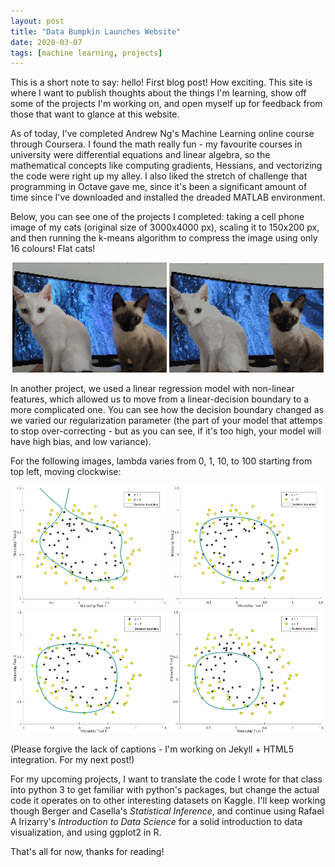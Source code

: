 ```yaml
---
layout: post
title: "Data Bumpkin Launches Website"
date: 2020-03-07
tags: [machine learning, projects]
---
```


This is a short note to say: hello! First blog post! How exciting. This site is where I want to publish thoughts about the things I\'m learning, show off some of the projects I\'m working on, and open myself up for feedback from those that want to glance at this website.

As of today, I\'ve completed Andrew Ng\'s Machine Learning online course through Coursera. I found the math really fun - my favourite courses in university were differential equations and linear algebra, so the mathematical concepts like computing gradients, Hessians, and vectorizing the code were right up my alley. I also liked the stretch of challenge that programming in Octave gave me, since it\'s been a significant amount of time since I\'ve downloaded and installed the dreaded MATLAB environment.

Below, you can see one of the projects I completed: taking a cell phone image of my cats (original size of 3000x4000 px), scaling it to 150x200 px, and then running the k-means algorithm to compress the image using only 16 colours! Flat cats!

<center>
	<img src="/assets/images/2020-03-07/original_cats.png" width="49%"> <img src="/assets/images/2020-03-07/compressed_cats.png" width="49%"> 
</center>

In another project, we used a linear regression model with non-linear features, which allowed us to move from a linear-decision boundary to a more complicated one. You can see how the decision boundary changed as we varied our regularization parameter (the part of your model that attemps to stop over-correcting - but as you can see, if it\'s too high, your model will have high bias, and low variance).

For the following images, lambda varies from 0, 1, 10, to 100 starting from top left, moving clockwise:
<center>
	<img src="/assets/images/2020-03-07/lambda0.png" width="49%"> <img src="/assets/images/2020-03-07/lambda1.png" width="49%"> 
	<img src="/assets/images/2020-03-07/lambda10.png" width="49%"> <img src="/assets/images/2020-03-07/lambda100.png" width="49%"> 
</center>

(Please forgive the lack of captions - I\'m working on Jekyll + HTML5 integration. For my next post!)

For my upcoming projects, I want to translate the code I wrote for that class into python 3 to get familiar with python\'s packages, but change the actual code it operates on to other interesting datasets on Kaggle. I\'ll keep working though Berger and Casella\'s <i>Statistical Inference</i>, and continue using Rafael A Irizarry\'s <i>Introduction to Data Science</i> for a solid introduction to data visualization, and using ggplot2 in R. 

That\'s all for now, thanks for reading!